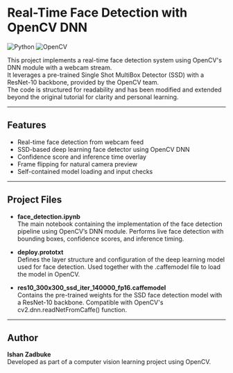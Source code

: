 # Real-Time Face Detection with OpenCV DNN
![Python](https://img.shields.io/badge/Python-3.8+-blue.svg)
![OpenCV](https://img.shields.io/badge/OpenCV-4.x-green.svg)

This project implements a real-time face detection system using OpenCV's DNN module with a webcam stream.  
It leverages a pre-trained Single Shot MultiBox Detector (SSD) with a ResNet-10 backbone, provided by the OpenCV team.   
The code is structured for readability and has been modified and extended beyond the original tutorial for clarity and personal learning.

---

## Features

- Real-time face detection from webcam feed
- SSD-based deep learning face detector using OpenCV DNN
- Confidence score and inference time overlay
- Frame flipping for natural camera preview
- Self-contained model loading and input checks

---

## Project Files

* **face_detection.ipynb**   
The main notebook containing the implementation of the face detection pipeline using OpenCV’s DNN module.
Performs live face detection with bounding boxes, confidence scores, and inference timing.

* **deploy.prototxt**   
Defines the layer structure and configuration of the deep learning model used for face detection.
Used together with the .caffemodel file to load the model in OpenCV.

* **res10_300x300_ssd_iter_140000_fp16.caffemodel**   
Contains the pre-trained weights for the SSD face detection model with a ResNet-10 backbone.
Compatible with OpenCV's cv2.dnn.readNetFromCaffe() function.

---

## Author

**Ishan Zadbuke**   
Developed as part of a computer vision learning project using OpenCV.


